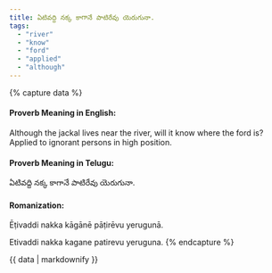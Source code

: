```yaml
---
title: ఏటివద్ది నక్క కాగానే పాటిరేవు యెరుగునా.
tags:
  - "river"
  - "know"
  - "ford"
  - "applied"
  - "although"
---
```


{% capture data %}
#### Proverb Meaning in English:
Although the jackal lives near the river, will it know where the ford is?
Applied to ignorant persons in high position.

#### Proverb Meaning in Telugu:
ఏటివద్ది నక్క కాగానే పాటిరేవు యెరుగునా.

#### Romanization:
Ēṭivaddi nakka kāgānē pāṭirēvu yerugunā.

Etivaddi nakka kagane patirevu yeruguna.
{% endcapture %}

{{ data | markdownify }}

